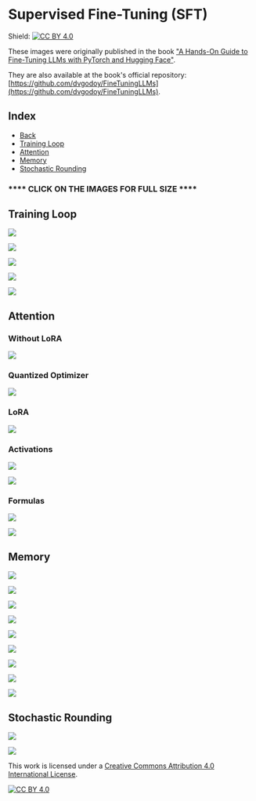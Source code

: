 # Supervised Fine-Tuning (SFT)

Shield: [![CC BY 4.0][cc-by-shield]][cc-by]

These images were originally published in the book ["A Hands-On Guide to Fine-Tuning LLMs with PyTorch and Hugging Face"](https://pytorchstepbystep.com/llms).

They are also available at the book's official repository: [https://github.com/dvgodoy/FineTuningLLMs](https://github.com/dvgodoy/FineTuningLLMs).

## Index

- [Back](https://github.com/dvgodoy/LLM-visuals)
- [Training Loop](#training-loop)
- [Attention](#attention)
- [Memory](#memory)
- [Stochastic Rounding](#stochastic-rounding)

### **** CLICK ON THE IMAGES FOR FULL SIZE ****

## Training Loop

[![](https://raw.githubusercontent.com/dvgodoy/LLM-visuals/main/Quantization/forward_pass.png)](https://raw.githubusercontent.com/dvgodoy/LLM-visuals/main/Quantization/forward_pass.png)

[![](https://raw.githubusercontent.com/dvgodoy/LLM-visuals/main/Quantization/backward_pass.png)](https://raw.githubusercontent.com/dvgodoy/LLM-visuals/main/Quantization/backward_pass.png)

[![](https://raw.githubusercontent.com/dvgodoy/LLM-visuals/main/Quantization/training_loop.png)](https://raw.githubusercontent.com/dvgodoy/LLM-visuals/main/Quantization/training_loop.png)

[![](https://raw.githubusercontent.com/dvgodoy/LLM-visuals/main/Quantization/eq05.5.png)](https://raw.githubusercontent.com/dvgodoy/LLM-visuals/main/Quantization/eq05.5.png)

[![](https://raw.githubusercontent.com/dvgodoy/LLM-visuals/main/Quantization/eq05.6.png)](https://raw.githubusercontent.com/dvgodoy/LLM-visuals/main/Quantization/eq05.6.png)

## Attention

### Without LoRA

[![](https://raw.githubusercontent.com/dvgodoy/LLM-visuals/main/Quantization/gpu_ram-no_lora.png)](https://raw.githubusercontent.com/dvgodoy/LLM-visuals/main/Quantization/gpu_ram-no_lora.png)

### Quantized Optimizer

[![](https://raw.githubusercontent.com/dvgodoy/LLM-visuals/main/Quantization/gpu_ram-8bit_adam.png)](https://raw.githubusercontent.com/dvgodoy/LLM-visuals/main/Quantization/gpu_ram-8bit_adam.png)

### LoRA

[![](https://raw.githubusercontent.com/dvgodoy/LLM-visuals/main/Quantization/gpu_ram-lora.png)](https://raw.githubusercontent.com/dvgodoy/LLM-visuals/main/Quantization/gpu_ram-lora.png)

### Activations

[![](https://raw.githubusercontent.com/dvgodoy/LLM-visuals/main/Quantization/gpu_ram-lora_s.png)](https://raw.githubusercontent.com/dvgodoy/LLM-visuals/main/Quantization/gpu_ram-lora_s.png)

[![](https://raw.githubusercontent.com/dvgodoy/LLM-visuals/main/Quantization/gpu_ram-lora_short_s.png)](https://raw.githubusercontent.com/dvgodoy/LLM-visuals/main/Quantization/gpu_ram-lora_short_s.png)

### Formulas

[![](https://raw.githubusercontent.com/dvgodoy/LLM-visuals/main/Quantization/eq05.10.png)](https://raw.githubusercontent.com/dvgodoy/LLM-visuals/main/Quantization/eq05.10.png)

[![](https://raw.githubusercontent.com/dvgodoy/LLM-visuals/main/Quantization/eq05.11.png)](https://raw.githubusercontent.com/dvgodoy/LLM-visuals/main/Quantization/eq05.11.png)

## Memory

[![](https://raw.githubusercontent.com/dvgodoy/LLM-visuals/main/Quantization/eager_attn.png)](https://raw.githubusercontent.com/dvgodoy/LLM-visuals/main/Quantization/eager_attn.png)

[![](https://raw.githubusercontent.com/dvgodoy/LLM-visuals/main/Quantization/eq05.1.png)](https://raw.githubusercontent.com/dvgodoy/LLM-visuals/main/Quantization/eq05.1.png)

[![](https://raw.githubusercontent.com/dvgodoy/LLM-visuals/main/Quantization/eq05.2.png)](https://raw.githubusercontent.com/dvgodoy/LLM-visuals/main/Quantization/eq05.2.png)

[![](https://raw.githubusercontent.com/dvgodoy/LLM-visuals/main/Quantization/eq05.3.png)](https://raw.githubusercontent.com/dvgodoy/LLM-visuals/main/Quantization/eq05.3.png)

[![](https://raw.githubusercontent.com/dvgodoy/LLM-visuals/main/Quantization/eq05.4.png)](https://raw.githubusercontent.com/dvgodoy/LLM-visuals/main/Quantization/eq05.4.png)

[![](https://raw.githubusercontent.com/dvgodoy/LLM-visuals/main/Quantization/eq05.7.png)](https://raw.githubusercontent.com/dvgodoy/LLM-visuals/main/Quantization/eq05.7.png)

[![](https://raw.githubusercontent.com/dvgodoy/LLM-visuals/main/Quantization/eq05.8.png)](https://raw.githubusercontent.com/dvgodoy/LLM-visuals/main/Quantization/eq05.8.png)

[![](https://raw.githubusercontent.com/dvgodoy/LLM-visuals/main/Quantization/eq05.9a.png)](https://raw.githubusercontent.com/dvgodoy/LLM-visuals/main/Quantization/eq05.9a.png)

[![](https://raw.githubusercontent.com/dvgodoy/LLM-visuals/main/Quantization/eq05.9b.png)](https://raw.githubusercontent.com/dvgodoy/LLM-visuals/main/Quantization/eq05.9b.png)

## Stochastic Rounding

[![](https://raw.githubusercontent.com/dvgodoy/LLM-visuals/main/Quantization/stochastic_10k.png)](https://raw.githubusercontent.com/dvgodoy/LLM-visuals/main/Quantization/stochastic_10k.png)

[![](https://raw.githubusercontent.com/dvgodoy/LLM-visuals/main/Quantization/stochastic_100k.png)](https://raw.githubusercontent.com/dvgodoy/LLM-visuals/main/Quantization/stochastic_100k.png)


This work is licensed under a
[Creative Commons Attribution 4.0 International License][cc-by].

[![CC BY 4.0][cc-by-image]][cc-by]

[cc-by]: http://creativecommons.org/licenses/by/4.0/
[cc-by-image]: https://i.creativecommons.org/l/by/4.0/88x31.png
[cc-by-shield]: https://img.shields.io/badge/License-CC%20BY%204.0-lightgrey.svg
